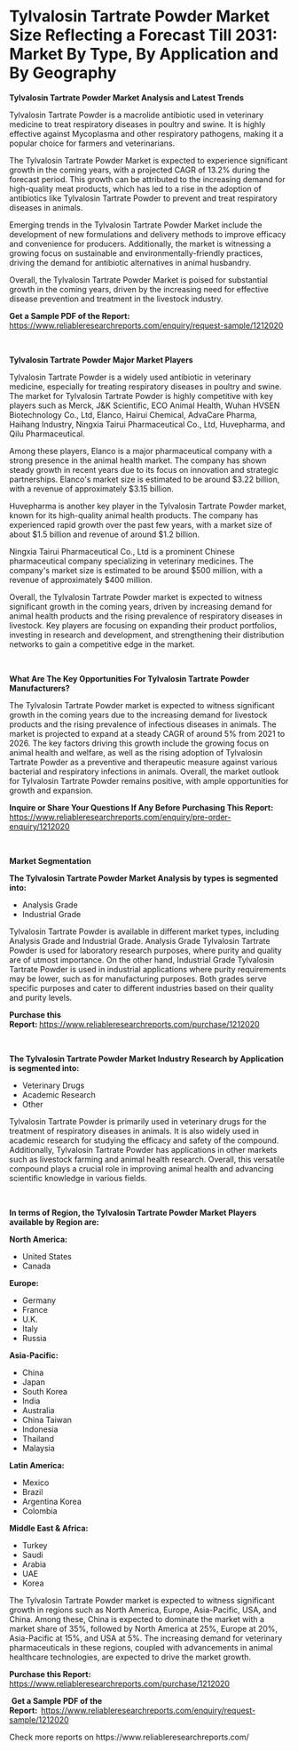 <p><h1>Tylvalosin Tartrate Powder Market Size Reflecting a Forecast Till 2031: Market By Type, By Application and By Geography</h1></p><p><strong>Tylvalosin Tartrate Powder Market Analysis and Latest Trends</strong></p>
<p><p>Tylvalosin Tartrate Powder is a macrolide antibiotic used in veterinary medicine to treat respiratory diseases in poultry and swine. It is highly effective against Mycoplasma and other respiratory pathogens, making it a popular choice for farmers and veterinarians.</p><p>The Tylvalosin Tartrate Powder Market is expected to experience significant growth in the coming years, with a projected CAGR of 13.2% during the forecast period. This growth can be attributed to the increasing demand for high-quality meat products, which has led to a rise in the adoption of antibiotics like Tylvalosin Tartrate Powder to prevent and treat respiratory diseases in animals.</p><p>Emerging trends in the Tylvalosin Tartrate Powder Market include the development of new formulations and delivery methods to improve efficacy and convenience for producers. Additionally, the market is witnessing a growing focus on sustainable and environmentally-friendly practices, driving the demand for antibiotic alternatives in animal husbandry.</p><p>Overall, the Tylvalosin Tartrate Powder Market is poised for substantial growth in the coming years, driven by the increasing need for effective disease prevention and treatment in the livestock industry.</p></p>
<p><strong>Get a Sample PDF of the Report:&nbsp;</strong> <a href="https://www.reliableresearchreports.com/enquiry/request-sample/1212020">https://www.reliableresearchreports.com/enquiry/request-sample/1212020</a></p>
<p>&nbsp;</p>
<p><strong>Tylvalosin Tartrate Powder Major Market Players</strong></p>
<p><p>Tylvalosin Tartrate Powder is a widely used antibiotic in veterinary medicine, especially for treating respiratory diseases in poultry and swine. The market for Tylvalosin Tartrate Powder is highly competitive with key players such as Merck, J&K Scientific, ECO Animal Health, Wuhan HVSEN Biotechnology Co., Ltd, Elanco, Hairui Chemical, AdvaCare Pharma, Haihang Industry, Ningxia Tairui Pharmaceutical Co., Ltd, Huvepharma, and Qilu Pharmaceutical.</p><p>Among these players, Elanco is a major pharmaceutical company with a strong presence in the animal health market. The company has shown steady growth in recent years due to its focus on innovation and strategic partnerships. Elanco's market size is estimated to be around $3.22 billion, with a revenue of approximately $3.15 billion.</p><p>Huvepharma is another key player in the Tylvalosin Tartrate Powder market, known for its high-quality animal health products. The company has experienced rapid growth over the past few years, with a market size of about $1.5 billion and revenue of around $1.2 billion.</p><p>Ningxia Tairui Pharmaceutical Co., Ltd is a prominent Chinese pharmaceutical company specializing in veterinary medicines. The company's market size is estimated to be around $500 million, with a revenue of approximately $400 million.</p><p>Overall, the Tylvalosin Tartrate Powder market is expected to witness significant growth in the coming years, driven by increasing demand for animal health products and the rising prevalence of respiratory diseases in livestock. Key players are focusing on expanding their product portfolios, investing in research and development, and strengthening their distribution networks to gain a competitive edge in the market.</p></p>
<p>&nbsp;</p>
<p><strong>What Are The Key Opportunities For Tylvalosin Tartrate Powder Manufacturers?</strong></p>
<p><p>The Tylvalosin Tartrate Powder market is expected to witness significant growth in the coming years due to the increasing demand for livestock products and the rising prevalence of infectious diseases in animals. The market is projected to expand at a steady CAGR of around 5% from 2021 to 2026. The key factors driving this growth include the growing focus on animal health and welfare, as well as the rising adoption of Tylvalosin Tartrate Powder as a preventive and therapeutic measure against various bacterial and respiratory infections in animals. Overall, the market outlook for Tylvalosin Tartrate Powder remains positive, with ample opportunities for growth and expansion.</p></p>
<p><strong>Inquire or Share Your Questions If Any Before Purchasing This Report:</strong> <a href="https://www.reliableresearchreports.com/enquiry/pre-order-enquiry/1212020">https://www.reliableresearchreports.com/enquiry/pre-order-enquiry/1212020</a></p>
<p>&nbsp;</p>
<p><strong>Market Segmentation</strong></p>
<p><strong>The Tylvalosin Tartrate Powder Market Analysis by types is segmented into:</strong></p>
<p><ul><li>Analysis Grade</li><li>Industrial Grade</li></ul></p>
<p><p>Tylvalosin Tartrate Powder is available in different market types, including Analysis Grade and Industrial Grade. Analysis Grade Tylvalosin Tartrate Powder is used for laboratory research purposes, where purity and quality are of utmost importance. On the other hand, Industrial Grade Tylvalosin Tartrate Powder is used in industrial applications where purity requirements may be lower, such as for manufacturing purposes. Both grades serve specific purposes and cater to different industries based on their quality and purity levels.</p></p>
<p><strong>Purchase this Report:&nbsp;</strong><a href="https://www.reliableresearchreports.com/purchase/1212020">https://www.reliableresearchreports.com/purchase/1212020</a></p>
<p>&nbsp;</p>
<p><strong>The Tylvalosin Tartrate Powder Market Industry Research by Application is segmented into:</strong></p>
<p><ul><li>Veterinary Drugs</li><li>Academic Research</li><li>Other</li></ul></p>
<p><p>Tylvalosin Tartrate Powder is primarily used in veterinary drugs for the treatment of respiratory diseases in animals. It is also widely used in academic research for studying the efficacy and safety of the compound. Additionally, Tylvalosin Tartrate Powder has applications in other markets such as livestock farming and animal health research. Overall, this versatile compound plays a crucial role in improving animal health and advancing scientific knowledge in various fields.</p></p>
<p>&nbsp;</p>
<p><strong>In terms of Region, the Tylvalosin Tartrate Powder Market Players available by Region are:</strong></p>
<p>
    <p> <strong> North America: </strong>
        <ul>
            <li>United States</li>
            <li>Canada</li>
        </ul>
        </p> 
    <p> <strong> Europe: </strong>
        <ul>
            <li>Germany</li>
            <li>France</li>
            <li>U.K.</li>
            <li>Italy</li>
            <li>Russia</li>
        </ul>
        </p> 
    <p> <strong> Asia-Pacific: </strong>
        <ul>
            <li>China</li>
            <li>Japan</li>
            <li>South Korea</li>
            <li>India</li>
            <li>Australia</li>
            <li>China Taiwan</li>
            <li>Indonesia</li>
            <li>Thailand</li>
            <li>Malaysia</li>
        </ul>
        </p> 
    <p> <strong> Latin America: </strong>
        <ul>
            <li>Mexico</li>
            <li>Brazil</li>
            <li>Argentina Korea</li>
            <li>Colombia</li>
        </ul>
        </p> 
    <p> <strong> Middle East & Africa: </strong>
        <ul>
            <li>Turkey</li>
            <li>Saudi</li>
            <li>Arabia</li>
            <li>UAE</li>
            <li>Korea</li>
        </ul>
    </p>
    </p>
<p><p>The Tylvalosin Tartrate Powder market is expected to witness significant growth in regions such as North America, Europe, Asia-Pacific, USA, and China. Among these, China is expected to dominate the market with a market share of 35%, followed by North America at 25%, Europe at 20%, Asia-Pacific at 15%, and USA at 5%. The increasing demand for veterinary pharmaceuticals in these regions, coupled with advancements in animal healthcare technologies, are expected to drive the market growth.</p></p>
<p><strong>Purchase this Report: </strong><a href="https://www.reliableresearchreports.com/purchase/1212020">https://www.reliableresearchreports.com/purchase/1212020</a></p>
<p>&nbsp;<strong>Get a Sample PDF of the Report:&nbsp;&nbsp;</strong><a href="https://www.reliableresearchreports.com/enquiry/request-sample/1212020">https://www.reliableresearchreports.com/enquiry/request-sample/1212020</a></p>
<p><strong></strong></p>
<p>Check more reports on https://www.reliableresearchreports.com/</p>